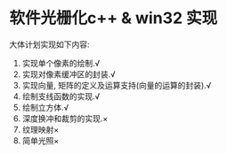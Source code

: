 # 软件光栅化c++ & win32 实现
大体计划实现如下内容:
1. 实现单个像素的绘制.√
2. 实现对像素缓冲区的封装.√
3. 实现向量, 矩阵的定义及运算支持(向量的运算的封装).√
4. 绘制支线函数的实现.√
5. 绘制立方体.√
6. 深度换冲和裁剪的实现.×
7. 纹理映射×
8. 简单光照×
